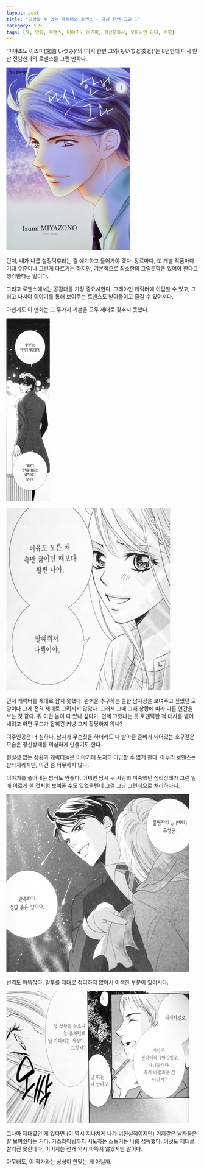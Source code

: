 ```yaml
---
layout: post
title: "공감할 수 없는 캐릭터와 로맨스 - 다시 한번 그와 1"
category: 도서
tags: [책, 만화, 로맨스, 미야조노 이즈미, 학산문화사, 오피니언 리더, 서평]
---
```


'미야조노 이즈미(宮園 いづみ)'의
'다시 한번 그와(もいちど彼と)'는
8년만에 다시 만난 전남친과의 로맨스를 그린 만화다.

![표지](/images/moichido-kare-to-1-comic-book-cover.jpg)

먼저, 내가 나름 설정덕후라는 걸 얘기하고 들어가야 겠다.
장르마다, 또 개별 작품마다 기대 수준이나 그런게 다르기는 하지만,
기본적으로 최소한의 그럴듯함은 있어야 한다고 생각한다는 말이다.

그리고 로맨스에서는 공감대를 가장 중요시한다.
그래야만 캐릭터에 이입할 수 있고,
그러고 나서야 이야기를 통해 보여주는 로맨스도 받아들이고 즐길 수 있어서다.

아쉽게도 이 만화는 그 두가지 기본을 모두 제대로 갖추지 못했다.

![27](/images/moichido-kare-to-1-comic-book-p027.jpg)

![120](/images/moichido-kare-to-1-comic-book-p120.jpg)

먼저 캐릭터를 제대로 잡지 못했다.
완벽을 추구하는 쿨한 남자상을 보여주고 싶었던 모양이나 그게 전혀 제대로 그려지지 않았다.
그래서 그때 그때 상황에 따라 다른 인간을 보는 것 같다.
뭐 이런 놈이 다 있나 싶다가,
언제 그랬냐는 듯 로맨틱한 척 대사를 뱉어내려고 하면 무드가 잡히긴 커녕 그저 황당하지 않나?

여주인공은 더 심하다.
남자가 무슨짓을 하더라도 다 받아줄 준비가 되어있는 호구같은 모습은
정신상태를 의심하게 만들기도 한다.

현실성 없는 상황과 캐릭터들은 이야기에 도저히 이입할 수 없게 한다.
아무리 로맨스는 판타지라지만, 이건 좀 너무하지 않나.

이야기를 풀어내는 방식도 안좋다.
어쩌면 당시 두 사람의 미숙했던 심리상태가 그런 일에 이르게 한 것처럼 보여줄 수도 있었을텐데
그걸 그냥 그런식으로 처리하다니.

![14](/images/moichido-kare-to-1-comic-book-p014.jpg)

번역도 마뜩잖다.
말투를 제대로 정리하지 않아서 어색한 부분이 있어서다.

![35](/images/moichido-kare-to-1-comic-book-p035.jpg)

그나마 제대였던 게 있다면 (이 역시 지나치게 나가 비현실적이지만)
거지같은 남자들은 잘 보여줬다는 거다.
가스라이팅까지 시도하는 스토커는 나름 섬뜩했다.
이것도 제대로 살리진 못한데다, 이어지는 전개 역시 마뜩지 않았지만 말이다.

아무래도, 이 작가와는 상성이 안맞는 게 아닐까.
